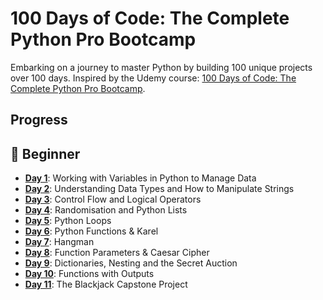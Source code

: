 # 100 Days of Code: The Complete Python Pro Bootcamp

Embarking on a journey to master Python by building 100 unique projects over 100 days. Inspired by the Udemy course: [100 Days of Code: The Complete Python Pro Bootcamp](https://www.udemy.com/course/100-days-of-code/).

## Progress

## 🔰 Beginner
- [**Day 1**](Day01): Working with Variables in Python to Manage Data  
- [**Day 2**](Day02): Understanding Data Types and How to Manipulate Strings  
- [**Day 3**](Day03): Control Flow and Logical Operators  
- [**Day 4**](Day04): Randomisation and Python Lists  
- [**Day 5**](Day05): Python Loops  
- [**Day 6**](Day06): Python Functions & Karel  
- [**Day 7**](Day07): Hangman  
- [**Day 8**](Day08): Function Parameters & Caesar Cipher  
- [**Day 9**](Day09): Dictionaries, Nesting and the Secret Auction  
- [**Day 10**](Day10): Functions with Outputs  
- [**Day 11**](Day11): The Blackjack Capstone Project  


